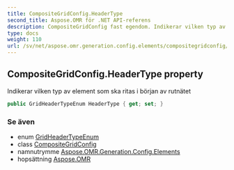 ```yaml
---
title: CompositeGridConfig.HeaderType
second_title: Aspose.OMR för .NET API-referens
description: CompositeGridConfig fast egendom. Indikerar vilken typ av element som ska ritas i början av rutnätet
type: docs
weight: 110
url: /sv/net/aspose.omr.generation.config.elements/compositegridconfig/headertype/
---
```

## CompositeGridConfig.HeaderType property

Indikerar vilken typ av element som ska ritas i början av rutnätet

```csharp
public GridHeaderTypeEnum HeaderType { get; set; }
```

### Se även

* enum [GridHeaderTypeEnum](../../../aspose.omr.generation.config.enums/gridheadertypeenum/)
* class [CompositeGridConfig](../)
* namnutrymme [Aspose.OMR.Generation.Config.Elements](../../compositegridconfig/)
* hopsättning [Aspose.OMR](../../../)


